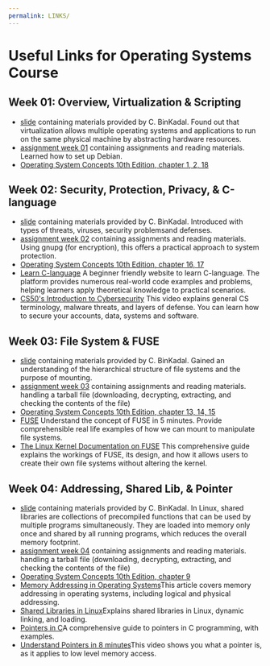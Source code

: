 ```yaml
---
permalink: LINKS/
---
```


# Useful Links for Operating Systems Course
## Week 01: Overview, Virtualization & Scripting
- [slide](https://docos.vlsm.org/Slides/os01.pdf) containing materials provided by C. BinKadal. Found out that virtualization allows multiple operating systems and applications to run on the same physical machine by abstracting hardware resources.
- [assignment week 01](https://demos.vlsm.org/) containing assignments and reading materials. Learned how to set up Debian.
- [Operating System Concepts 10th Edition, chapter 1, 2, 18](https://os.ecci.ucr.ac.cr/slides/Abraham-Silberschatz-Operating-System-Concepts-10th-2018.pdf)

## Week 02: Security, Protection, Privacy, & C-language
- [slide](https://docos.vlsm.org/Slides/os02.pdf) containing materials provided by C. BinKadal. Introduced with types of threats, viruses, security problemsand defenses.
- [assignment week 02](https://demos.vlsm.org/) containing assignments and reading materials. Using gnupg (for encryption), this offers a practical approach to system protection.
- [Operating System Concepts 10th Edition, chapter 16, 17](https://os.ecci.ucr.ac.cr/slides/Abraham-Silberschatz-Operating-System-Concepts-10th-2018.pdf) 
- [Learn C-language](https://www.geeksforgeeks.org/c-programming-language/) A beginner friendly website to learn C-language. The platform provides numerous real-world code examples and problems, helping learners apply theoretical knowledge to practical scenarios. 
- [CS50's Introduction to Cybersecurity](https://www.youtube.com/watch?v=kUovJpWqEMk) This video explains general CS terminology, malware threats, and layers of defense. You can learn how to secure your accounts, data, systems and software.

## Week 03: File System & FUSE
- [slide](https://docos.vlsm.org/Slides/os03.pdf) containing materials provided by C. BinKadal. Gained an understanding of the hierarchical structure of file systems and the purpose of mounting.
- [assignment week 03](https://demos.vlsm.org/) containing assignments and reading materials. handling a tarball file (downloading, decrypting, extracting, and checking the contents of the file)
- [Operating System Concepts 10th Edition, chapter 13, 14, 15](https://os.ecci.ucr.ac.cr/slides/Abraham-Silberschatz-Operating-System-Concepts-10th-2018.pdf)
- [FUSE](https://www.youtube.com/watch?v=1zvOdR02hk4) Understand the concept of FUSE in 5 minutes. Provide comprehensible real life examples of how we can mount to manipulate file systems.
- [The Linux Kernel Documentation on FUSE](https://www.kernel.org/doc/html/latest/filesystems/fuse.html) This comprehensive guide explains the workings of FUSE, its design, and how it allows users to create their own file systems without altering the kernel.

## Week 04: Addressing, Shared Lib, & Pointer
- [slide](https://docos.vlsm.org/Slides/os04.pdf) containing materials provided by C. BinKadal. In Linux, shared libraries are collections of precompiled functions that can be used by multiple programs simultaneously. They are loaded into memory only once and shared by all running programs, which reduces the overall memory footprint.
- [assignment week 04](https://demos.vlsm.org/) containing assignments and reading materials. handling a tarball file (downloading, decrypting, extracting, and checking the contents of the file)
- [Operating System Concepts 10th Edition, chapter 9](https://os.ecci.ucr.ac.cr/slides/Abraham-Silberschatz-Operating-System-Concepts-10th-2018.pdf)
- [Memory Addressing in Operating Systems](https://www.tutorialspoint.com/operating_system/os_memory_management.htm)This article covers memory addressing in operating systems, including logical and physical addressing.
- [Shared Libraries in Linux](https://www.geeksforgeeks.org/working-with-shared-libraries-set-1/)Explains shared libraries in Linux, dynamic linking, and loading.
- [Pointers in C](https://www.programiz.com/c-programming/c-pointers)A comprehensive guide to pointers in C programming, with examples.
- [Understand Pointers in 8 minutes](https://www.youtube.com/watch?v=2ybLD6_2gKM)This video shows you what a pointer is, as it applies to low level memory access.
